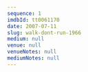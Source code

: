 ```yaml
---
sequence: 1
imdbId: tt0061170
date: 2007-07-11
slug: walk-dont-run-1966
medium: null
venue: null
venueNotes: null
mediumNotes: null
---
```


